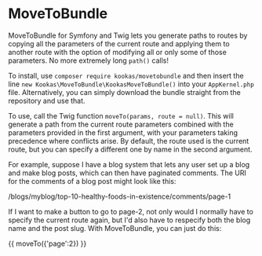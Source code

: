 # MoveToBundle
MoveToBundle for Symfony and Twig lets you generate paths to routes by copying all the parameters of the current route and applying them to another route with the option of modifying all or only some of those parameters. No more extremely long ```path()``` calls!

To install, use ```composer require kookas/movetobundle``` and then insert the line ```new Kookas\MoveToBundle\KookasMoveToBundle()``` into your ```AppKernel.php``` file. Alternatively, you can simply download the bundle straight from the repository and use that.

To use, call the Twig function ```moveTo(params, route = null)```. This will generate a path from the current route parameters combined with the parameters provided in the first argument, with your parameters taking precedence where conflicts arise. By default, the route used is the current route, but you can specify a different one by name in the second argument.

For example, suppose I have a blog system that lets any user set up a blog and make blog posts, which can then have paginated comments. The URI for the comments of a blog post might look like this:

/blogs/myblog/top-10-healthy-foods-in-existence/comments/page-1

If I want to make a button to go to page-2, not only would I normally have to specify the current route again, but I'd also have to respecify both the blog name and the post slug. With MoveToBundle, you can just do this:

{{ moveTo({'page':2}) }}
